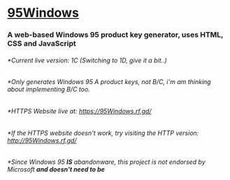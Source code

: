 # [95Windows](https://95Windows.rf.gd/)
### A web-based Windows 95 product key generator, uses HTML, CSS and JavaScript
###### *Current live version: 1C (Switching to 1D, give it a bit..)
###### *Only generates Windows 95 A product keys, not B/C, i'm am thinking about implementing B/C too.
###### *HTTPS Website live at: https://95Windows.rf.gd/
###### *If the HTTPS website doesn't work, try visiting the HTTP version: http://95Windows.rf.gd/
###### *Since Windows 95 ****IS**** abandonware, this project is not endorsed by Microsoft **and doesn't need to be**
